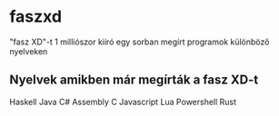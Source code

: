 # faszxd
"fasz XD"-t 1 milliószor kiíró egy sorban megírt programok különböző nyelveken

## Nyelvek amikben már megírták a fasz XD-t

Haskell
Java
C#
Assembly
C
Javascript
Lua
Powershell
Rust
